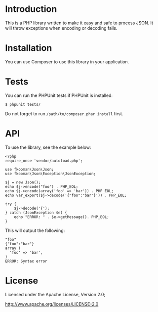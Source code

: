 # Introduction
This is a PHP library written to make it easy and safe to process JSON. It will
throw exceptions when encoding or decoding fails.

# Installation
You can use Composer to use this library in your application.

# Tests
You can run the PHPUnit tests if PHPUnit is installed:

    $ phpunit tests/

Do not forget to run `/path/to/composer.phar install` first.

# API
To use the library, see the example below:

    <?php
    require_once 'vendor/autoload.php';

    use fkooman\Json\Json;
    use fkooman\Json\Exception\JsonException;

    $j = new Json();
    echo $j->encode("foo") . PHP_EOL;
    echo $j->encode(array('foo' => 'bar')) . PHP_EOL;
    echo var_export($j->decode('{"foo":"bar"}')) . PHP_EOL;

    try {
        $j->decode('{');
    } catch (JsonException $e) {
        echo "ERROR: " . $e->getMessage(). PHP_EOL;
    }

This will output the following:

    "foo"
    {"foo":"bar"}
    array (
      'foo' => 'bar',
    )
    ERROR: Syntax error

# License
Licensed under the Apache License, Version 2.0;

   http://www.apache.org/licenses/LICENSE-2.0
